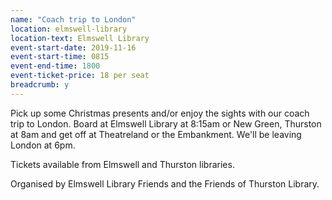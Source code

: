 ```yaml
---
name: "Coach trip to London"
location: elmswell-library
location-text: Elmswell Library
event-start-date: 2019-11-16
event-start-time: 0815
event-end-time: 1800
event-ticket-price: 18 per seat
breadcrumb: y
---
```


Pick up some Christmas presents and/or enjoy the sights with our coach trip to London. Board at Elmswell Library at 8:15am or New Green, Thurston at 8am and get off at Theatreland or the Embankment. We'll be leaving London at 6pm.

Tickets available from Elmswell and Thurston libraries.

Organised by Elmswell Library Friends and the Friends of Thurston Library.
